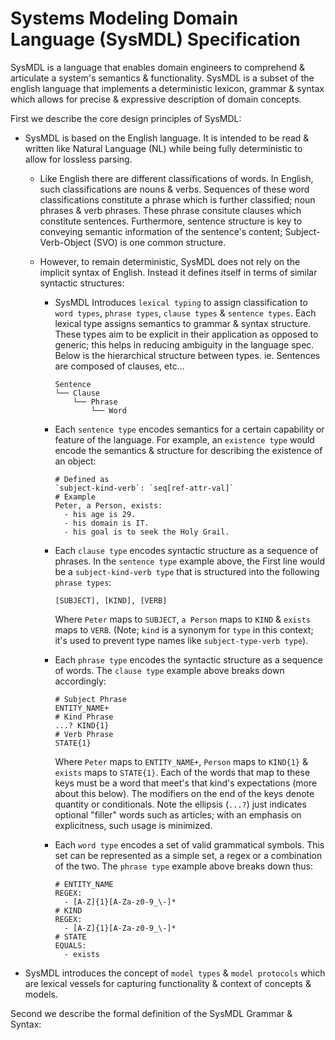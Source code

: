 # Systems Modeling Domain Language (SysMDL) Specification

SysMDL is a language that enables domain engineers to comprehend & articulate a system's semantics & functionality. SysMDL is a subset of the english language that implements a deterministic lexicon, grammar & syntax which allows for precise & expressive description of domain concepts.

First we describe the core design principles of SysMDL:

- SysMDL is based on the English language. It is intended to be read & written like Natural Language (NL) while being fully deterministic to allow for lossless parsing.
  - Like English there are different classifications of words. In English, such classifications are nouns & verbs. Sequences of these word classifications constitute a phrase which is further classified; noun phrases & verb phrases. These phrase consitute clauses which constitute sentences. Furthermore, sentence structure is key to conveying semantic information of the sentence's content; Subject-Verb-Object (SVO) is one common structure.
  
  - However, to remain deterministic, SysMDL does not rely on the implicit syntax of English. Instead it defines itself in terms of similar syntactic structures:
    - SysMDL Introduces `lexical typing` to assign classification to `word types`, `phrase types`, `clause types` & `sentence types`. Each lexical type assigns semantics to grammar & syntax structure. These types aim to be explicit in their application as opposed to generic; this helps in reducing ambiguity in the language spec. Below is the hierarchical structure between types. ie. Sentences are composed of clauses, etc...

      ```SysMDL
      Sentence
      └── Clause
          └── Phrase
              └── Word
      ```

    - Each `sentence type` encodes semantics for a certain capability or feature of the language. For example, an `existence type` would encode the semantics & structure for describing the existence of an object:

      ```SysMDL
      # Defined as
      `subject-kind-verb`: `seq[ref-attr-val]`
      # Example
      Peter, a Person, exists:
        - his age is 29.
        - his domain is IT.
        - his goal is to seek the Holy Grail.          
      ```

    - Each `clause type` encodes syntactic structure as a sequence of phrases. In the `sentence type` example above, the First line would be a `subject-kind-verb type` that is structured into the following `phrase types`:

      ```SysMDL
      [SUBJECT], [KIND], [VERB]
      ```

      Where `Peter` maps to `SUBJECT`, `a Person` maps to `KIND` & `exists` maps to `VERB`. (Note; `kind` is a synonym for `type` in this context; it's used to prevent type names like `subject-type-verb type`).

    - Each `phrase type` encodes the syntactic structure as a sequence of words. The `clause type` example above breaks down accordingly:

      ```SysMDL
      # Subject Phrase
      ENTITY_NAME+
      # Kind Phrase
      ...? KIND{1}
      # Verb Phrase
      STATE{1}
      ```

      Where `Peter` maps to `ENTITY_NAME+`, `Person` maps to `KIND{1}` & `exists` maps to `STATE{1}`. Each of the words that map to these keys must be a word that meet's that kind's expectations (more about this below). The modifiers on the end of the keys denote quantity or conditionals. Note the ellipsis (`...?`) just indicates optional "filler" words such as articles; with an emphasis on explicitness, such usage is minimized.

    - Each `word type` encodes a set of valid grammatical symbols. This set can be represented as a simple set, a regex or a combination of the two. The `phrase type` example above breaks down thus:

      ```SysMDL
      # ENTITY_NAME
      REGEX:
        - [A-Z]{1}[A-Za-z0-9_\-]*
      # KIND
      REGEX:
        - [A-Z]{1}[A-Za-z0-9_\-]*
      # STATE
      EQUALS:
        - exists
      ```
  
- SysMDL introduces the concept of `model types` & `model protocols` which are lexical vessels for capturing functionality & context of concepts & models.

Second we describe the formal definition of the SysMDL Grammar & Syntax: